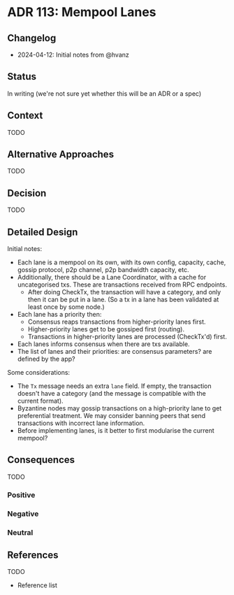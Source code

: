 # ADR 113: Mempool Lanes

## Changelog

- 2024-04-12: Initial notes from @hvanz

## Status

In writing (we're not sure yet whether this will be an ADR or a spec)

## Context

TODO

## Alternative Approaches

TODO

## Decision

TODO

## Detailed Design

Initial notes:
* Each lane is a mempool on its own, with its own config, capacity, cache, gossip protocol, p2p channel, p2p bandwidth capacity, etc.
* Additionally, there should be a Lane Coordinator, with a cache for uncategorised txs. These are transactions received from RPC endpoints.
  * After doing CheckTx, the transaction will have a category, and only then it can be put in a lane. (So a tx in a lane has been validated at least once by some node.)
* Each lane has a priority then:
  * Consensus reaps transactions from higher-priority lanes first.
  * Higher-priority lanes get to be gossiped first (routing).
  * Transactions in higher-priority lanes are processed (CheckTx'd) first.
* Each lanes informs consensus when there are txs available.
* The list of lanes and their priorities: are consensus parameters? are defined by the app?

Some considerations:

* The `Tx` message needs an extra `lane` field. If empty, the transaction doesn't have a category (and the message is compatible with the current format).
* Byzantine nodes may gossip transactions on a high-priority lane to get preferential treatment. We may consider banning peers that send transactions with incorrect lane information.
* Before implementing lanes, is it better to first modularise the current mempool?

## Consequences

TODO

### Positive

### Negative

### Neutral

## References

TODO

- Reference list
